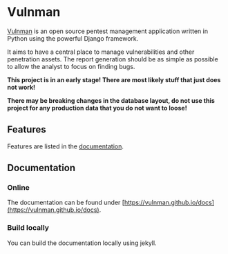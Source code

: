 # Vulnman

[Vulnman](https://vulnman.github.io) is an open source pentest management application written in Python using the powerful Django framework.

It aims to have a central place to manage vulnerabilities and other penetration assets.
The report generation should be as simple as possible to allow the analyst to focus on finding bugs.



**This project is in an early stage! There are most likely stuff that just does not work!**

**There may be breaking changes in the database layout, do not use this project for any production data that you do not want to loose!**


## Features
Features are listed in the [documentation](https://vulnman.github.io/docs).

## Documentation

### Online
The documentation can be found under [https://vulnman.github.io/docs](https://vulnman.github.io/docs).

### Build locally
You can build the documentation locally using jekyll.
